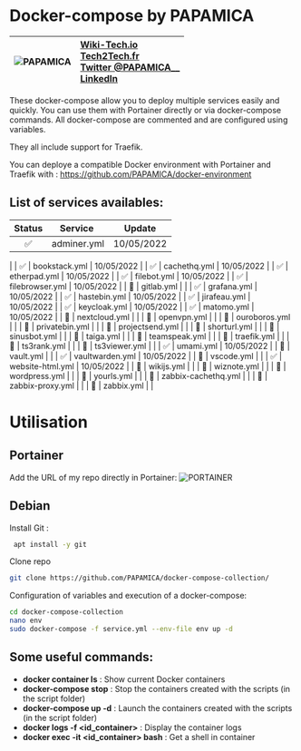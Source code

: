 
# Docker-compose by PAPAMICA
|  ![PAPAMICA](https://zupimages.net/up/20/04/7vtd.png) |  [Wiki-Tech.io](https://Wiki-Tech.io/)<br/> [Tech2Tech.fr](https://www.tech2tech.fr/) <br/> [Twitter @PAPAMICA__](https://twitter.com/PAPAMICA__) <br/> [LinkedIn](https://www.linkedin.com/in/mickael-asseline/)<br/> |
|:--------:| :-------------|


These docker-compose allow you to deploy multiple services easily and quickly. You can use them with Portainer directly or via docker-compose commands.
All docker-compose are commented and are configured using variables.

They all include support for Traefik.

You can deploye a compatible Docker environment with Portainer and Traefik with :
https://github.com/PAPAMICA/docker-environment



## List of services availables:
| Status | Service | Update |
|:--:|--|--|
| ✅ | adminer.yml | 10/05/2022
 |
| ✅ | bookstack.yml | 10/05/2022
 |
| ✅ | cachethq.yml | 10/05/2022
 |
| ✅ | etherpad.yml | 10/05/2022
 |
| ✅ | filebot.yml | 10/05/2022
 |
| ✅ | filebrowser.yml | 10/05/2022
 |
| 🚸 | gitlab.yml |  |
| ✅ | grafana.yml | 10/05/2022
 |
| ✅ | hastebin.yml | 10/05/2022
 |
| ✅ | jirafeau.yml | 10/05/2022
 |
| ✅ | keycloak.yml | 10/05/2022
 |
| ✅ | matomo.yml | 10/05/2022
 |
| 🚸 | nextcloud.yml |  |
| 🚸 | openvpn.yml |  |
| 🚸 | ouroboros.yml |  |
| 🚸 | privatebin.yml |  |
| 🚸 | projectsend.yml |  |
| 🚸 | shorturl.yml |  |
| 🚸 | sinusbot.yml |  |
| 🚸 | taiga.yml |  |
| 🚸 | teamspeak.yml |  |
| 🚸 | traefik.yml |  |
| 🚸 | ts3rank.yml |  |
| 🚸 | ts3viewer.yml |  |
| ✅ | umami.yml | 10/05/2022
 |
| 🚸 | vault.yml |  |
| ✅ | vaultwarden.yml | 10/05/2022
 |
| 🚸 | vscode.yml |  |
| ✅ | website-html.yml | 10/05/2022
 |
| 🚸 | wikijs.yml |  |
| 🚸 | wiznote.yml |  |
| 🚸 | wordpress.yml |  |
| 🚸 | yourls.yml |  |
| 🚸 | zabbix-cachethq.yml |  |
| 🚸 | zabbix-proxy.yml |  |
| 🚸 | zabbix.yml |  |


# Utilisation
## Portainer
Add the URL of my repo directly in Portainer:
![PORTAINER](https://i.imgur.com/M49ssCN.png)

## Debian
Install Git :
```bash
 apt install -y git
```

Clone repo
```bash
git clone https://github.com/PAPAMICA/docker-compose-collection/
```


Configuration of variables and execution of a docker-compose:
```bash
cd docker-compose-collection
nano env
sudo docker-compose -f service.yml --env-file env up -d
```
## Some useful commands:

-   **docker container ls** : Show current Docker containers
-   **docker-compose stop** : Stop the containers created with the scripts (in the script folder)
- **docker-compose up -d** : Launch the containers created with the scripts (in the script folder)
-   **docker logs -f <id_container>** : Display the container logs
-   **docker exec -it <id_container> bash** : Get a shell in container
